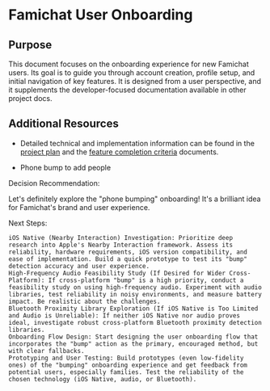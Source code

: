 # Famichat User Onboarding

## Purpose
This document focuses on the onboarding experience for new Famichat users. Its goal is to guide you through account creation, profile setup, and initial navigation of key features. It is designed from a user perspective, and it supplements the developer-focused documentation available in other project docs.

## Additional Resources
- Detailed technical and implementation information can be found in the [project plan](project.md) and the [feature completion criteria](done.md) documents.

- Phone bump to add people

Decision Recommendation:

Let's definitely explore the "phone bumping" onboarding! It's a brilliant idea for Famichat's brand and user experience.

Next Steps:

    iOS Native (Nearby Interaction) Investigation: Prioritize deep research into Apple's Nearby Interaction framework. Assess its reliability, hardware requirements, iOS version compatibility, and ease of implementation. Build a quick prototype to test its "bump" detection accuracy and user experience.
    High-Frequency Audio Feasibility Study (If Desired for Wider Cross-Platform): If cross-platform "bump" is a high priority, conduct a feasibility study on using high-frequency audio. Experiment with audio libraries, test reliability in noisy environments, and measure battery impact. Be realistic about the challenges.
    Bluetooth Proximity Library Exploration (If iOS Native is Too Limited and Audio is Unreliable): If neither iOS Native nor audio proves ideal, investigate robust cross-platform Bluetooth proximity detection libraries.
    Onboarding Flow Design: Start designing the user onboarding flow that incorporates the "bump" action as the primary, encouraged method, but with clear fallbacks.
    Prototyping and User Testing: Build prototypes (even low-fidelity ones) of the "bumping" onboarding experience and get feedback from potential users, especially families. Test the reliability of the chosen technology (iOS Native, audio, or Bluetooth).